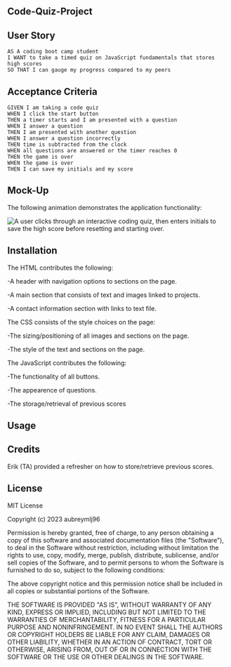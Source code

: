 ## Code-Quiz-Project

## User Story

```
AS A coding boot camp student
I WANT to take a timed quiz on JavaScript fundamentals that stores high scores
SO THAT I can gauge my progress compared to my peers
```

## Acceptance Criteria

```
GIVEN I am taking a code quiz
WHEN I click the start button
THEN a timer starts and I am presented with a question
WHEN I answer a question
THEN I am presented with another question
WHEN I answer a question incorrectly
THEN time is subtracted from the clock
WHEN all questions are answered or the timer reaches 0
THEN the game is over
WHEN the game is over
THEN I can save my initials and my score
```

## Mock-Up

The following animation demonstrates the application functionality:

![A user clicks through an interactive coding quiz, then enters initials to save the high score before resetting and starting over.](./image-ref/Capture.PNG)


## Installation

The HTML contributes the following:

-A header with navigation options to sections on the page.

-A main section that consists of text and images linked to projects.

-A contact information section with links to text file.

The CSS consists of the style choices on the page:

-The sizing/positioning of all images and sections on the page.

-The style of the text and sections on the page.

The JavaScript contributes the following:

-The functionality of all buttons.

-The appearence of questions.

-The storage/retrieval of previous scores

## Usage

## Credits

Erik (TA) provided a refresher on how to store/retrieve previous scores.

## License

MIT License

Copyright (c) 2023 aubreymlj96

Permission is hereby granted, free of charge, to any person obtaining a copy of this software and associated documentation files (the "Software"), to deal in the Software without restriction, including without limitation the rights to use, copy, modify, merge, publish, distribute, sublicense, and/or sell copies of the Software, and to permit persons to whom the Software is furnished to do so, subject to the following conditions:

The above copyright notice and this permission notice shall be included in all copies or substantial portions of the Software.

THE SOFTWARE IS PROVIDED "AS IS", WITHOUT WARRANTY OF ANY KIND, EXPRESS OR IMPLIED, INCLUDING BUT NOT LIMITED TO THE WARRANTIES OF MERCHANTABILITY, FITNESS FOR A PARTICULAR PURPOSE AND NONINFRINGEMENT. IN NO EVENT SHALL THE AUTHORS OR COPYRIGHT HOLDERS BE LIABLE FOR ANY CLAIM, DAMAGES OR OTHER LIABILITY, WHETHER IN AN ACTION OF CONTRACT, TORT OR OTHERWISE, ARISING FROM, OUT OF OR IN CONNECTION WITH THE SOFTWARE OR THE USE OR OTHER DEALINGS IN THE SOFTWARE.

